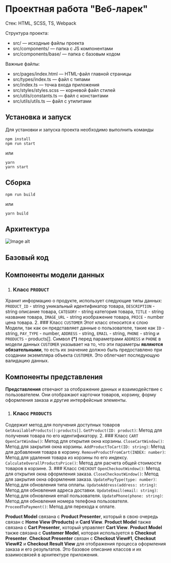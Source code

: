 # Проектная работа "Веб-ларек"

Стек: HTML, SCSS, TS, Webpack

Структура проекта:
- src/ — исходные файлы проекта
- src/components/ — папка с JS компонентами
- src/components/base/ — папка с базовым кодом

Важные файлы:
- src/pages/index.html — HTML-файл главной страницы
- src/types/index.ts — файл с типами
- src/index.ts — точка входа приложения
- src/styles/styles.scss — корневой файл стилей
- src/utils/constants.ts — файл с константами
- src/utils/utils.ts — файл с утилитами

## Установка и запуск
Для установки и запуска проекта необходимо выполнить команды

```
npm install
npm run start
```

или

```
yarn
yarn start
```
## Сборка

```
npm run build
```

или

```
yarn build
```
## Архитектура
![Image alt](C:\Users\Dasha\Documents\Git\web-larek-frontend\UML_scheme.png)
## Базовый код
## Компоненты модели данных
1. ### Класс `PRODUCT`
Хранит информацию о продукте, использует следующие типы данных: `PRODUCT_ID` - string уникальный идентификатор товара, `DESCRIPTION` - string описание товара,
`CATEGORY` - string категория товара, `TITLE` - string название товара, `IMAGE_URL` - string изображение товара, `PRICE` - number цена товара.
2. ### Класс `CUSTOMER`
Этот класс относится к слою Модели, так как он представляет данные о пользователе,  такие как `ID` - string, `PAY_TYPE` - number,    `ADDRESS` - string, `EMAIL` - string, `PHONE` - string
и `PRODUCTS` -  products[]. Символ **(*)** перед параметрами `ADDRESS` и `PHONE` в модели данных `CUSTOMER` указывает на то, что эти параметры **являются обязательными**, то есть их значение должно 
быть предоставлено при создании экземпляра объекта `CUSTOMER`. Это облегчает последующую валидацию данных.
## Компоненты представления
**Представления** отвечают за отображение данных и взаимодействие с пользователем. Они отображают карточки товаров, корзину, форму оформления заказа и другие интерфейсные элементы.
1. ### Класс `PRODUCTS`
Содержит метод для получения доступных товаров `GetAvailableProducts():products[]`. `GetProduct(ID: product)`: Метод для получения товара по его идентификатору.
2. ### Класс `CART`
`OpenCartWindow()`: Метод для открытия окна корзины. `CloseCartWindow()`: Метод для закрытия окна корзины. `AddProductToCart(ID: string)`: Метод для добавления товара в корзину.
`RemoveProductFromCart(INDEX: number)`: Метод для удаления товара из корзины по его индексу. `CalculateOverallProductsPrice()`: Метод для расчета общей стоимости товаров в корзине.
3. ### Класс `CHECKOUT`
`OpenCheckoutWindow()`: Метод для открытия окна оформления заказа. `CloseCheckoutWindow()`: Метод для закрытия окна оформления заказа. `UpdatePayType(type: number)`: Метод для обновления типа оплаты.
`UpdateAddress(address: string)`: Метод для обновления адреса доставки. `UpdateEmail(email: string)`: Метод для обновления email пользователя. `UpdatePhone(phone: string)`: Метод для обновления номера телефона пользователя.
`ProceedToPayment()`: Метод для перехода к оплате.

**Product Model** связана с **Product Presenter**, который в свою очередь связан с **Home View (Products)** и **Card View**. **Product Model** также связана с **Cart Presenter**, который управляет **Cart View**.
**Product Model** также связана с **Customer Model**, которая используется в **Checkout Presenter**. **Checkout Presenter** связан с **Checkout View#1**, **Checkout View#2** и **Checkout Result View** для отображения процесса оформления заказа и его результатов.
Это базовое описание классов и их взаимосвязей в архитектуре приложения.